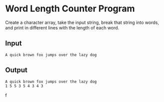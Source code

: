 # Word Length Counter Program

Create a character array, take the input string, break that string into words, and print in different lines with the length of each word.

## Input

```
A quick brown fox jumps over the lazy dog
```

## Output

```
A quick brown fox jumps over the lazy dog
1 5 5 3 5 4 3 4 3
```

f
